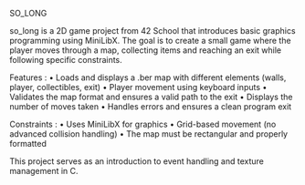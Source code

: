SO_LONG

so_long is a 2D game project from 42 School that introduces basic graphics programming using MiniLibX. The goal is to create a small game where the player moves through a map, collecting items and reaching an exit while following specific constraints.

Features :
	•	Loads and displays a .ber map with different elements (walls, player, collectibles, exit)
	•	Player movement using keyboard inputs
	•	Validates the map format and ensures a valid path to the exit
	•	Displays the number of moves taken
	•	Handles errors and ensures a clean program exit

Constraints :
	•	Uses MiniLibX for graphics
	•	Grid-based movement (no advanced collision handling)
	•	The map must be rectangular and properly formatted

This project serves as an introduction to event handling and texture management in C.
